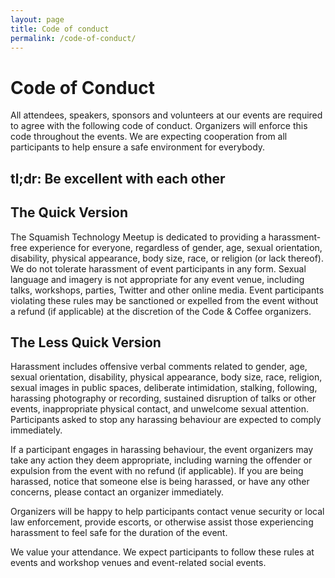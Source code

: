 ```yaml
---
layout: page
title: Code of conduct
permalink: /code-of-conduct/
---
```


# Code of Conduct

All attendees, speakers, sponsors and volunteers at our events are required to agree with the following code of conduct. Organizers will enforce this code throughout the events. We are expecting cooperation from all participants to help ensure a safe environment for everybody.

## tl;dr: Be excellent with each other

## The Quick Version

The Squamish Technology Meetup is dedicated to providing a harassment-free experience for everyone, regardless of gender, age, sexual orientation, disability, physical appearance, body size, race, or religion (or lack thereof). We do not tolerate harassment of event participants in any form. Sexual language and imagery is not appropriate for any event venue, including talks, workshops, parties, Twitter and other online media. Event participants violating these rules may be sanctioned or expelled from the event without a refund (if applicable) at the discretion of the Code & Coffee organizers.

## The Less Quick Version

Harassment includes offensive verbal comments related to gender, age, sexual orientation, disability, physical appearance, body size, race, religion, sexual images in public spaces, deliberate intimidation, stalking, following, harassing photography or recording, sustained disruption of talks or other events, inappropriate physical contact, and unwelcome sexual attention. Participants asked to stop any harassing behaviour are expected to comply immediately.

If a participant engages in harassing behaviour, the event organizers may take any action they deem appropriate, including warning the offender or expulsion from the event with no refund (if applicable). If you are being harassed, notice that someone else is being harassed, or have any other concerns, please contact an organizer immediately.

Organizers will be happy to help participants contact venue security or local law enforcement, provide escorts, or otherwise assist those experiencing harassment to feel safe for the duration of the event.

We value your attendance. We expect participants to follow these rules at events and workshop venues and event-related social events.